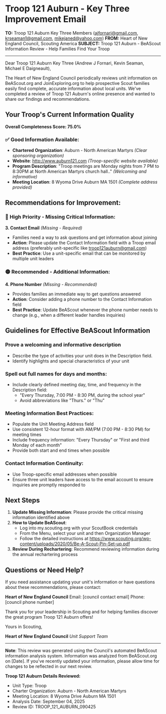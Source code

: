 # Troop 121 Auburn - Key Three Improvement Email

**TO:** Troop 121 Auburn Key Three Members (ajfornari@gmail.com, krseaman1@gmail.com, mikejaned@yahoo.com)
**FROM:** Heart of New England Council, Scouting America
**SUBJECT:** Troop 121 Auburn - BeAScout Information Review - Help Families Find Your Troop

---

Dear Troop 121 Auburn Key Three (Andrew J Fornari, Kevin Seaman, Michael E Daigneault),

The Heart of New England Council periodically reviews unit information on BeAScout.org and JoinExploring.org to help prospective Scout families easily find complete, accurate information about local units. We've completed a review of Troop 121 Auburn's online presence and wanted to share our findings and recommendations.

## Your Troop's Current Information Quality

**Overall Completeness Score: 75.0%**

### ✅ **Good Information Available:**
- **Chartered Organization**: Auburn - North American Martyrs *(Clear sponsoring organization)*
- **Website**: http://www.auburn121.com *(Troop-specific website available)*
- **Program Description**: "Troop meetings are Monday nights from 7 PM to 8:30PM at North American Martyrs church hall.." *(Welcoming and informative)*
- **Meeting Location**: 8 Wyoma Drive Auburn MA 1501 *(Complete address provided)*

## Recommendations for Improvement:

### 🔴 **High Priority - Missing Critical Information:**

**3. Contact Email** *(Missing - Required)*
- Families need a way to ask questions and get information about joining
- **Action**: Please update the Contact Information field with a Troop email address (preferably unit-specific like troop121auburn@gmail.com)
- **Best Practice**: Use a unit-specific email that can be monitored by multiple unit leaders

### 🟡 **Recommended - Additional Information:**

**4. Phone Number** *(Missing - Recommended)*
- Provides families an immediate way to get questions answered
- **Action**: Consider adding a phone number to the Contact Information field
- **Best Practice**: Update BeAScout whenever the phone number needs to change (e.g., when a different leader handles inquiries)

## Guidelines for Effective BeAScout Information

### **Prove a welcoming and informative description**
- Describe the type of activities your unit does in the Description field.
- Identify highlights and special characteristics of your unit

### **Spell out full names for days and months:**
- Include clearly defined meeting day, time, and frequency in the Description field:
  - "Every Thursday, 7:00 PM - 8:30 PM, during the school year"
  - Avoid abbreviations like "Thurs." or "Thu"

### **Meeting Information Best Practices:**
- Populate the Unit Meeting Address field
- Use consistent 12-hour format with AM/PM (7:00 PM - 8:30 PM) for meeting times
- Include frequency information: "Every Thursday" or "First and third Monday of each month"
- Provide both start and end times when possible

### **Contact Information Continuity:**
- Use Troop-specific email addresses when possible
- Ensure three unit leaders have access to the email account to ensure inquiries are promptly responded to

## Next Steps

1. **Update Missing Information**: Please provide the critical missing information identified above
2. **How to Update BeAScout**: 
   - Log into my.scouting.org with your ScoutBook credentials
   - From the Menu, select your unit and then Organization Manager
   - Follow the detailed instructions at
     https://www.scouting.org/wp-content/uploads/2020/05/Be-A-Scout-Pin-Set-up.pdf
3. **Review During Rechartering**: Recommend reviewing information during the annual rechartering process

## Questions or Need Help?

If you need assistance updating your unit's information or have questions about these recommendations, please contact:

**Heart of New England Council**
Email: [council contact email]
Phone: [council phone number]

Thank you for your leadership in Scouting and for helping families discover the great program Troop 121 Auburn offers!

Yours in Scouting,

**Heart of New England Council**
*Unit Support Team*

---

**Note**: This review was generated using the Council's automated BeAScout information analysis system. Information was analyzed from BeAScout.org on [Date]. If you've recently updated your information, please allow time for changes to be reflected in our next review.

**Troop 121 Auburn Details Reviewed:**
- Unit Type: Troop
- Charter Organization: Auburn - North American Martyrs
- Meeting Location: 8 Wyoma Drive Auburn MA 1501
- Analysis Date: September 04, 2025
- Review ID: TROOP_121_AUBURN_090425